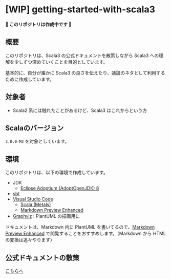 # [WIP] getting-started-with-scala3

**:construction: このリポジトリは作成中です :construction:**

## 概要

このリポジトリは、Scala3 の公式ドキュメントを散策しながら Scala3 への理解を少しずつ深めていくことを目的としています。

基本的に、自分が誰かに Scala3 の良さを伝えたり、議論のネタとして利用するために作成しています。

## 対象者

- Scala2 系には触れたことがあるけど、Scala3 はこれからという方

## Scalaのバージョン

`3.0.0-M3` を対象としています。

## 環境

このリポジトリは、以下の環境で作成しています。

- JDK
  - [Eclipse Adoptium (AdoptOpenJDK) 8](https://adoptopenjdk.net/?variant=openjdk8&jvmVariant=hotspot)
- [sbt](https://www.scala-sbt.org/download.html)
- [Visual Studio Code](https://azure.microsoft.com/ja-jp/products/visual-studio-code/)
  - [Scala (Metals)](https://marketplace.visualstudio.com/items?itemName=scalameta.metals)
  - [Markdown Preview Enhanced](https://marketplace.visualstudio.com/items?itemName=shd101wyy.markdown-preview-enhanced)
- [Graphviz](https://www.graphviz.org/) : PlantUML の描画用に

ドキュメントは、Markdown 内に PlantUML を書いてるので、[Markdown Preview Enhanced](https://shd101wyy.github.io/markdown-preview-enhanced/#/) で閲覧することをおすすめします。（Markdown から HTML の変換は追々やります）

## 公式ドキュメントの散策

[こちらへ](docs)
